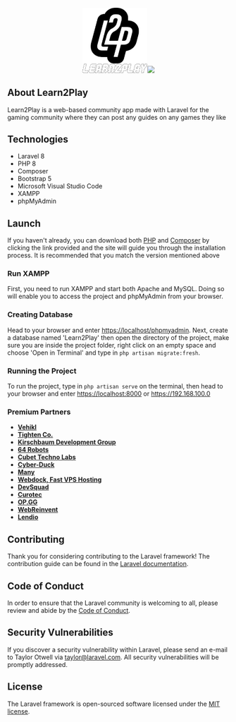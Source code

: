 <p align="center"><a href="https://learn2play-socs.000webhostapp.com" target="_blank"><img src="public/img/ReadMe.md_Learn2Play_Logo.png" width="147.75"></a><a href="https://laravel.com" target="_blank"><img src="https://raw.githubusercontent.com/laravel/art/master/logo-lockup/5%20SVG/2%20CMYK/1%20Full%20Color/laravel-logolockup-cmyk-red.svg" width="400"></a></p>

## About Learn2Play

Learn2Play is a web-based community app made with Laravel for the gaming community where they can post any guides on any games they like

## Technologies

- Laravel 8
- PHP 8
- Composer
- Bootstrap 5
- Microsoft Visual Studio Code
- XAMPP
- phpMyAdmin

## Launch

If you haven't already, you can download both <a href="https://www.php.net/downloads.php" target="_blank">PHP</a> and <a href="https://getcomposer.org/download/" target="_blank">Composer</a> by clicking the link provided and the site will guide you through the installation process. It is recommended that you match the version mentioned above

### Run XAMPP

First, you need to run XAMPP and start both Apache and MySQL. Doing so will enable you to access the project and phpMyAdmin from your browser.

### Creating Database

Head to your browser and enter <a href="https://localhost/phpmyadmin" target="_blank">https://localhost/phpmyadmin</a>. Next, create a database named 'Learn2Play' then open the directory of the project, make sure you are inside the project folder, right click on an empty space and choose 'Open in Terminal' and type in ```php artisan migrate:fresh```.

### Running the Project

To run the project, type in ```php artisan serve``` on the terminal, then head to your browser and enter <a href="https://localhost:8000" target="_blank">https://localhost:8000</a> or https://192.168.100.0

### Premium Partners

- **[Vehikl](https://vehikl.com/)**
- **[Tighten Co.](https://tighten.co)**
- **[Kirschbaum Development Group](https://kirschbaumdevelopment.com)**
- **[64 Robots](https://64robots.com)**
- **[Cubet Techno Labs](https://cubettech.com)**
- **[Cyber-Duck](https://cyber-duck.co.uk)**
- **[Many](https://www.many.co.uk)**
- **[Webdock, Fast VPS Hosting](https://www.webdock.io/en)**
- **[DevSquad](https://devsquad.com)**
- **[Curotec](https://www.curotec.com/services/technologies/laravel/)**
- **[OP.GG](https://op.gg)**
- **[WebReinvent](https://webreinvent.com/?utm_source=laravel&utm_medium=github&utm_campaign=patreon-sponsors)**
- **[Lendio](https://lendio.com)**

## Contributing

Thank you for considering contributing to the Laravel framework! The contribution guide can be found in the [Laravel documentation](https://laravel.com/docs/contributions).

## Code of Conduct

In order to ensure that the Laravel community is welcoming to all, please review and abide by the [Code of Conduct](https://laravel.com/docs/contributions#code-of-conduct).

## Security Vulnerabilities

If you discover a security vulnerability within Laravel, please send an e-mail to Taylor Otwell via [taylor@laravel.com](mailto:taylor@laravel.com). All security vulnerabilities will be promptly addressed.

## License

The Laravel framework is open-sourced software licensed under the [MIT license](https://opensource.org/licenses/MIT).

